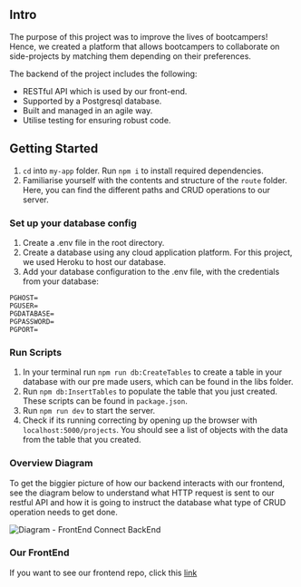 ## Intro 
The purpose of this project was to improve the lives of bootcampers!
Hence, we created a platform that allows bootcampers to collaborate on side-projects by matching them depending on their preferences. 

The backend of the project includes the following:
- RESTful API which is used by our front-end.
- Supported by a Postgresql database.
- Built and managed in an agile way.
- Utilise testing for ensuring robust code.

## Getting Started
1. `cd` into `my-app` folder. Run `npm i` to install required dependencies.
2. Familiarise yourself with the contents and structure of the `route` folder. Here, you can find the different paths and CRUD operations to our server.

### Set up your database config
1. Create a .env file in the root directory.
2. Create a database using any cloud application platform. For this project, we used Heroku to host our database.
3. Add your database configuration to the .env file, with the credentials from your database:

```
PGHOST=
PGUSER=
PGDATABASE=
PGPASSWORD=
PGPORT=
```
### Run Scripts
1. In your terminal run `npm run db:CreateTables` to create a table in your database with our pre made users, which can be found in the libs folder.
2. Run `npm db:InsertTables` to populate the table that you just created. These scripts can be found in `package.json`.
3. Run `npm run dev` to start the server.
4. Check if its running correcting by opening up the browser with `localhost:5000/projects`. You should see a list of objects with the data from the table that you created.

### Overview Diagram

To get the biggier picture of how our backend interacts with our frontend, see the diagram below to understand what HTTP request is sent to our restful API and how it is going to instruct the database what type of CRUD operation needs to get done.

![Diagram - FrontEnd Connect BackEnd](https://user-images.githubusercontent.com/103374224/176409341-fea02690-51ac-4b45-bd1f-7d68ec8ace9b.PNG)

### Our FrontEnd

If you want to see our frontend repo, click this [link](https://github.com/SchoolOfCode/w9_frontend-project-team-collyn)







